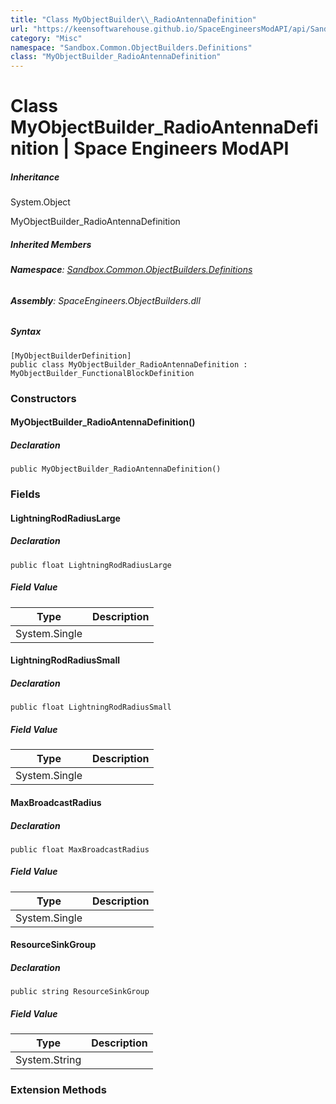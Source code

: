 ```yaml
---
title: "Class MyObjectBuilder\\_RadioAntennaDefinition"
url: "https://keensoftwarehouse.github.io/SpaceEngineersModAPI/api/Sandbox.Common.ObjectBuilders.Definitions.MyObjectBuilder_RadioAntennaDefinition.html"
category: "Misc"
namespace: "Sandbox.Common.ObjectBuilders.Definitions"
class: "MyObjectBuilder_RadioAntennaDefinition"
---
```


# Class MyObjectBuilder\_RadioAntennaDefinition | Space Engineers ModAPI

##### Inheritance

System.Object

MyObjectBuilder\_RadioAntennaDefinition

##### Inherited Members

###### **Namespace**: [Sandbox.Common.ObjectBuilders.Definitions](https://keensoftwarehouse.github.io/SpaceEngineersModAPI/api/Sandbox.Common.ObjectBuilders.Definitions.html)

###### **Assembly**: SpaceEngineers.ObjectBuilders.dll

##### Syntax

```
[MyObjectBuilderDefinition]
public class MyObjectBuilder_RadioAntennaDefinition : MyObjectBuilder_FunctionalBlockDefinition
```

### Constructors

#### MyObjectBuilder\_RadioAntennaDefinition()

##### Declaration

```
public MyObjectBuilder_RadioAntennaDefinition()
```

### Fields

#### LightningRodRadiusLarge

##### Declaration

```
public float LightningRodRadiusLarge
```

##### Field Value

| Type | Description |
| --- | --- |
| System.Single |     |

#### LightningRodRadiusSmall

##### Declaration

```
public float LightningRodRadiusSmall
```

##### Field Value

| Type | Description |
| --- | --- |
| System.Single |     |

#### MaxBroadcastRadius

##### Declaration

```
public float MaxBroadcastRadius
```

##### Field Value

| Type | Description |
| --- | --- |
| System.Single |     |

#### ResourceSinkGroup

##### Declaration

```
public string ResourceSinkGroup
```

##### Field Value

| Type | Description |
| --- | --- |
| System.String |     |

### Extension Methods